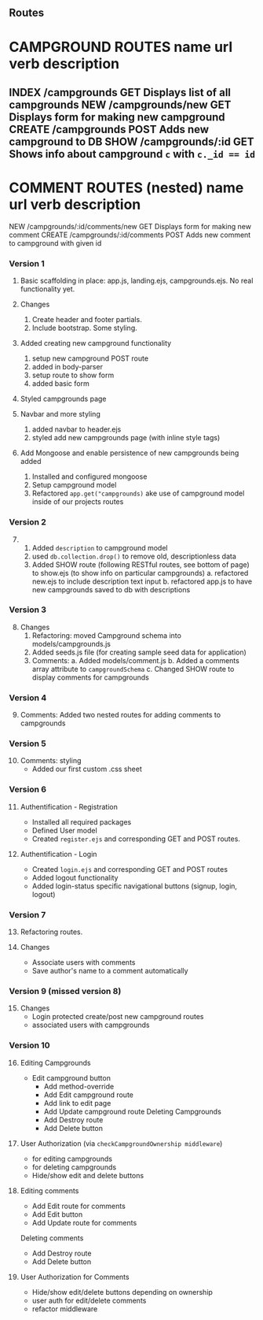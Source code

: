 Routes
------

CAMPGROUND ROUTES
name        url                                 verb           description
================================================================================================
INDEX       /campgrounds                        GET             Displays list of all campgrounds
NEW         /campgrounds/new                    GET             Displays form for making new campground
CREATE      /campgrounds                        POST            Adds new campground to DB
SHOW        /campgrounds/:id                    GET             Shows info about campground `c` with `c._id == id` 
------------------------------------------------------------------------------------------------

COMMENT ROUTES (nested)
name        url                                 verb           description
================================================================================================
NEW         /campgrounds/:id/comments/new       GET            Displays form for making new comment
CREATE      /campgrounds/:id/comments           POST           Adds new comment to campground with given id


### Version 1

1.  Basic scaffolding in place:  app.js, landing.ejs, campgrounds.ejs.  No real functionality yet.

2.  Changes
    1. Create header and footer partials.
    2. Include bootstrap.  Some styling.

3.  Added creating new campground functionality
    1. setup new campground POST route
    2. added in body-parser 
    3. setup route to show form
    4. added basic form

4. Styled campgrounds page

5. Navbar and more styling
    1. added navbar to header.ejs
    2. styled add new campgrounds page (with inline style tags)

6. Add Mongoose and enable persistence of new campgrounds being added
    1. Installed and configured mongoose
    2. Setup campground model
    3. Refactored `app.get("campgrounds)` ake use of campground model inside of our projects routes

### Version 2

7. 
    1. Added `description` to campground model
    2. used `db.collection.drop()` to remove old, descriptionless data
    3. Added SHOW route (following RESTful routes, see bottom of page) to show.ejs (to show info on particular campgrounds)
        a. refactored new.ejs to include description text input
        b. refactored app.js to have new campgrounds saved to db with descriptions

### Version 3

8. Changes
    1. Refactoring: moved Campground schema into models/campgrounds.js
    2. Added seeds.js file (for creating sample seed data for application)
    3. Comments:
        a. Added models/comment.js
        b. Added a comments array attribute to `campgroundSchema`
        c. Changed SHOW route to display comments for campgrounds

### Version 4

9. Comments:  Added two nested routes for adding comments to campgrounds

### Version 5

10. Comments: styling
    - Added our first custom .css sheet

### Version 6

11. Authentification - Registration
    - Installed all required packages
    - Defined User model
    - Created `register.ejs` and corresponding GET and POST routes.

12. Authentification - Login
    - Created `login.ejs` and corresponding GET and POST routes
    - Added logout functionality
    - Added login-status specific navigational buttons (signup, login, logout)

### Version 7

13. Refactoring routes.

14. Changes
    - Associate users with comments
    - Save author's name to a comment automatically

### Version 9 (missed version 8)

15. Changes
    - Login protected create/post new campground routes
    - associated users with campgrounds

### Version 10

16. Editing Campgrounds
    - Edit campground button
        - Add method-override
        - Add Edit campground route
        - Add link to edit page
        - Add Update campground route
    Deleting Campgrounds
        - Add Destroy route
        - Add Delete button

17. User Authorization (via `checkCampgroundOwnership middleware`)
    - for editing campgrounds
    - for deleting campgrounds
    - Hide/show edit and delete buttons

18. Editing comments
    - Add Edit route for comments
    - Add Edit button
    - Add Update route for comments

    Deleting comments
    - Add Destroy route
    - Add Delete button

19. User Authorization for Comments
    - Hide/show edit/delete buttons depending on ownership
    - user auth for edit/delete comments
    - refactor middleware








    
    

